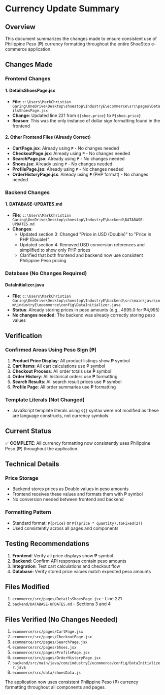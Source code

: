 # Currency Update Summary

## Overview
This document summarizes the changes made to ensure consistent use of Philippine Peso (₱) currency formatting throughout the entire ShoeStop e-commerce application.

## Changes Made

### Frontend Changes

#### 1. DetailsShoesPage.jsx
- **File**: `c:\Users\MarkChristian Garing\OneDrive\Desktop\shoestop\IndustryE\ecommerce\src\pages\DetailsShoesPage.jsx`
- **Change**: Updated line 221 from `${shoe.price}` to `₱{shoe.price}`
- **Reason**: This was the only instance of dollar sign formatting found in the frontend

#### 2. Other Frontend Files (Already Correct)
- **CartPage.jsx**: Already using `₱` - No changes needed
- **CheckoutPage.jsx**: Already using `₱` - No changes needed  
- **SearchPage.jsx**: Already using `₱` - No changes needed
- **Shoes.jsx**: Already using `₱` - No changes needed
- **ProfilePage.jsx**: Already using `₱` - No changes needed
- **OrderHistoryPage.jsx**: Already using `₱` (PHP format) - No changes needed

### Backend Changes

#### 1. DATABASE-UPDATES.md
- **File**: `c:\Users\MarkChristian Garing\OneDrive\Desktop\shoestop\IndustryE\backend\DATABASE-UPDATES.md`
- **Changes**:
  - Updated section 3: Changed "Price in USD (Double)" to "Price in PHP (Double)"
  - Updated section 4: Removed USD conversion references and simplified to show only PHP prices
  - Clarified that both frontend and backend now use consistent Philippine Peso pricing

### Database (No Changes Required)

#### DataInitializer.java
- **File**: `c:\Users\MarkChristian Garing\OneDrive\Desktop\shoestop\IndustryE\backend\src\main\java\com\industryE\ecommerce\config\DataInitializer.java`
- **Status**: Already storing prices in peso amounts (e.g., 4995.0 for ₱4,995)
- **No changes needed**: The backend was already correctly storing peso values

## Verification

### Confirmed Areas Using Peso Sign (₱)
1. **Product Price Display**: All product listings show ₱ symbol
2. **Cart Items**: All cart calculations use ₱ symbol  
3. **Checkout Process**: All order totals use ₱ symbol
4. **Order History**: All historical orders use ₱ formatting
5. **Search Results**: All search result prices use ₱ symbol
6. **Profile Page**: All order summaries use ₱ formatting

### Template Literals (Not Changed)
- JavaScript template literals using `${}` syntax were not modified as these are language constructs, not currency symbols

## Current Status
✅ **COMPLETE**: All currency formatting now consistently uses Philippine Peso (₱) throughout the application.

## Technical Details

### Price Storage
- Backend stores prices as Double values in peso amounts
- Frontend receives these values and formats them with ₱ symbol
- No conversion needed between frontend and backend

### Formatting Pattern
- Standard format: `₱{price}` or `₱{(price * quantity).toFixed(2)}`
- Used consistently across all pages and components

## Testing Recommendations

1. **Frontend**: Verify all price displays show ₱ symbol
2. **Backend**: Confirm API responses contain peso amounts  
3. **Integration**: Test cart calculations and checkout flow
4. **Database**: Verify stored price values match expected peso amounts

## Files Modified

1. `ecommerce/src/pages/DetailsShoesPage.jsx` - Line 221
2. `backend/DATABASE-UPDATES.md` - Sections 3 and 4

## Files Verified (No Changes Needed)

1. `ecommerce/src/pages/CartPage.jsx`
2. `ecommerce/src/pages/CheckoutPage.jsx`
3. `ecommerce/src/pages/SearchPage.jsx`
4. `ecommerce/src/pages/Shoes.jsx`
5. `ecommerce/src/pages/ProfilePage.jsx`
6. `ecommerce/src/pages/OrderHistoryPage.jsx`
7. `backend/src/main/java/com/industryE/ecommerce/config/DataInitializer.java`
8. `ecommerce/src/data/shoesData.js`

The application now uses consistent Philippine Peso (₱) currency formatting throughout all components and pages.
